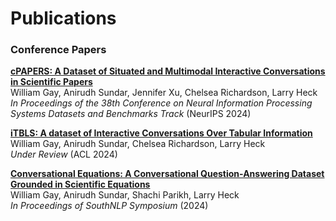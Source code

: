 # Publications

### Conference Papers

**[cPAPERS: A Dataset of Situated and Multimodal Interactive Conversations in Scientific Papers](https://scholar.google.com/citations?view_op=view_citation&hl=en&user=vBwHaN4AAAAJ&citation_for_view=vBwHaN4AAAAJ:d1gkVwhDpl0C)**  
William Gay, Anirudh Sundar, Jennifer Xu, Chelsea Richardson, Larry Heck  
*In Proceedings of the 38th Conference on Neural Information Processing Systems Datasets and Benchmarks Track* (NeurIPS 2024)

**[iTBLS: A dataset of Interactive Conversations Over Tabular Information](https://scholar.google.com/citations?view_op=view_citation&hl=en&user=vBwHaN4AAAAJ&citation_for_view=vBwHaN4AAAAJ:u-x6o8ySG0sC)**  
William Gay, Anirudh Sundar, Chelsea Richardson, Larry Heck  
*Under Review* (ACL 2024)

**[Conversational Equations: A Conversational Question-Answering Dataset Grounded in Scientific Equations](https://scholar.google.com/citations?view_op=view_citation&hl=en&user=vBwHaN4AAAAJ&citation_for_view=vBwHaN4AAAAJ:u5HHmVD_uO8C)**  
William Gay, Anirudh Sundar, Shachi Parikh, Larry Heck  
*In Proceedings of SouthNLP Symposium* (2024)